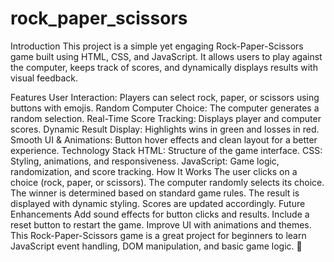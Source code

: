 # rock_paper_scissors
Introduction
This project is a simple yet engaging Rock-Paper-Scissors game built using HTML, CSS, and JavaScript. It allows users to play against the computer, keeps track of scores, and dynamically displays results with visual feedback.

Features
User Interaction: Players can select rock, paper, or scissors using buttons with emojis.
Random Computer Choice: The computer generates a random selection.
Real-Time Score Tracking: Displays player and computer scores.
Dynamic Result Display: Highlights wins in green and losses in red.
Smooth UI & Animations: Button hover effects and clean layout for a better experience.
Technology Stack
HTML: Structure of the game interface.
CSS: Styling, animations, and responsiveness.
JavaScript: Game logic, randomization, and score tracking.
How It Works
The user clicks on a choice (rock, paper, or scissors).
The computer randomly selects its choice.
The winner is determined based on standard game rules.
The result is displayed with dynamic styling.
Scores are updated accordingly.
Future Enhancements
Add sound effects for button clicks and results.
Include a reset button to restart the game.
Improve UI with animations and themes.
This Rock-Paper-Scissors game is a great project for beginners to learn JavaScript event handling, DOM manipulation, and basic game logic. 🚀
